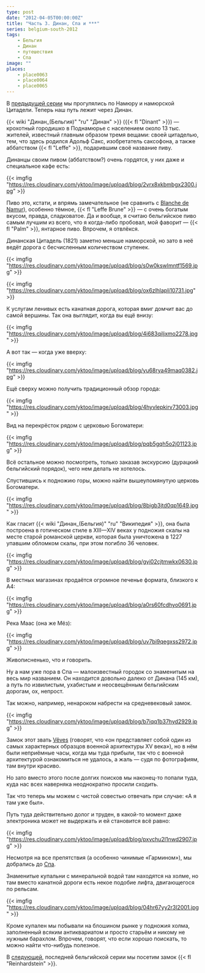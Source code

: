```yaml
---
type: post
date: "2012-04-05T00:00:00Z"
title: "Часть 3. Динан, Спа и ***"
series: belgium-south-2012
tags:
    - Бельгия
    - Динан
    - путешествия
    - Спа
image: ""
places:
    - place0063
    - place0064
    - place0065
---
```


В [предыдущей серии](0145) мы прогулялись по Намюру и намюрской Цитадели. Теперь наш путь лежит через Динан.

{{< wiki "Динан_(Бельгия)" "ru" "Динан" >}} ({{< fl "Dinant" >}}) — крохотный городишко в Поднамюрье с населением около 13 тыс. жителей, известный главным образом тремя вещами: своей цитаделью, тем, что здесь родился Адольф Сакс, изобретатель саксофона, а также аббатством {{< fl "Leffe" >}}, подарившим своё название пиву.

<!--more-->

Динанцы своим пивом (аббатством?) очень гордятся, у них даже и специальное кафе есть:

{{< imgfig "https://res.cloudinary.com/yktoo/image/upload/blog/2vrx8xkbmbgx2300.jpg" >}}

Пиво это, кстати, и впрямь замечательное (не сравнить с [Blanche de Namur](0145)), особенно тёмное, {{< fl "Leffe Brune" >}} — с очень богатым вкусом, правда, сладковатое. Да и вообще, я считаю бельгийское пиво самым лучшим из всего, что я когда-либо пробовал, мой фаворит — {{< fl "Palm" >}}, янтарное пиво. Впрочем, я отвлёкся.

Динанская Цитадель (1821) заметно меньше намюрской, но зато в неё ведёт дорога с бесчисленным количеством ступенек.

{{< imgfig "https://res.cloudinary.com/yktoo/image/upload/blog/s0w0kswlmntf1569.jpg" >}}

{{< imgfig "https://res.cloudinary.com/yktoo/image/upload/blog/ox6zlhlapli10731.jpg" >}}

К услугам ленивых есть канатная дорога, которая вмиг домчит вас до самой вершины. Так она выглядит, когда вы ещё внизу:

{{< imgfig "https://res.cloudinary.com/yktoo/image/upload/blog/4i683qiljxmo2278.jpg" >}}

А вот так — когда уже вверху:

{{< imgfig "https://res.cloudinary.com/yktoo/image/upload/blog/yu68rya49maq0382.jpg" >}}

Ещё сверху можно получить традиционный обзор города:

{{< imgfig "https://res.cloudinary.com/yktoo/image/upload/blog/4hyvlepkirv73003.jpg" >}}

Вид на перекрёсток рядом с церковью Богоматери:

{{< imgfig "https://res.cloudinary.com/yktoo/image/upload/blog/pqb5gqh5o2j01123.jpg" >}}

Всё остальное можно посмотреть, только заказав экскурсию (дурацкий бельгийский порядок), чего нем делать не хотелось.

Спустившись к подножию горы, можно найти вышеупомянутую церковь Богоматери.

{{< imgfig "https://res.cloudinary.com/yktoo/image/upload/blog/8bigb3jtd0qp1649.jpg" >}}

Как гласит {{< wiki "Динан_(Бельгия)" "ru" "Википедия" >}}, она была построена в готическом стиле в XIII—XIV веках у подножия скалы на месте старой романской церкви, которая была уничтожена в 1227 упавшим обломком скалы, при этом погибло 36 человек.

{{< imgfig "https://res.cloudinary.com/yktoo/image/upload/blog/gyi02cjtmwkx0630.jpg" >}}

В местных магазинах продаётся огромное печенье формата, близкого к А4:

{{< imgfig "https://res.cloudinary.com/yktoo/image/upload/blog/a0rs60fcdhyo0691.jpg" >}}

Река Маас (она же Мёз):

{{< imgfig "https://res.cloudinary.com/yktoo/image/upload/blog/uv7bi9qegxss2972.jpg" >}}

Живописненько, что и говорить.

Ну а нам уже пора в Спа — малоизвестный городок со знаменитым на весь мир названием. Он находится довольно далеко от Динана (145 км), а путь по извилистым, ухабистым и неосвещённым бельгийским дорогам, ох, непрост.

Так можно, например, ненароком набрести на средневековый замок.

{{< imgfig "https://res.cloudinary.com/yktoo/image/upload/blog/b7iqq1b37hyd2929.jpg" >}}

Замок этот звать [Vêves](http://www.chateau-de-veves.be/) (говорят, что «он представляет собой один из самых характерных образцов военной архитектуры XV века»), но в нём были неприёмные часы, когда мы туда прибыли, так что с военной архитектурой ознакомиться не удалось, а жаль — судя по фотографиям, там внутри красиво.

Но зато вместо этого после долгих поисков мы наконец-то попали туда, куда нас всех наверняка неоднократно просили сходить.

Так что теперь мы можем с чистой совестью отвечать при случае: «А я там уже был».

Путь туда действительно долог и труден, в какой-то момент даже электроника может не выдержать и ей становится всё равно:

{{< imgfig "https://res.cloudinary.com/yktoo/image/upload/blog/pxvchu2l1nwd2907.jpg" >}}

Несмотря на все препятствия (а особенно чинимые «Гармином»), мы добрались до [Спа](http://www.spa-info.be/).

Знаменитые купальни с минеральной водой там находятся на холме, но там вместо канатной дороги есть некое подобие лифта, двигающегося по рельсам.

{{< imgfig "https://res.cloudinary.com/yktoo/image/upload/blog/04hr67yy2r3l2001.jpg" >}}

Кроме купален мы побывали на блошином рынке у подножия холма, заполненный всяким антиквариатом и просто старьём и никому не нужным барахлом. Впрочем, говорят, что если хорошо поискать, то можно найти что-нибудь полезное.

В [следующей](0147), последней бельгийской серии мы посетим замок {{< fl "Reinhardstein" >}}.
